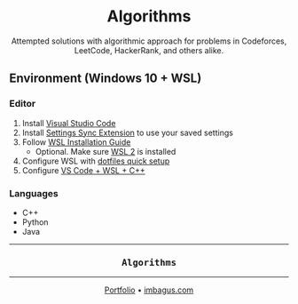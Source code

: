 <h1 align="center">Algorithms</h1>
<p align="center">
Attempted solutions with algorithmic approach for problems in Codeforces, LeetCode, HackerRank, and others alike.
</p>

## Environment (Windows 10 + WSL)

### Editor

1. Install [Visual Studio Code](https://code.visualstudio.com/)
2. Install [Settings Sync Extension](https://marketplace.visualstudio.com/items?itemName=Shan.code-settings-sync) to use your saved settings
3. Follow [WSL Installation Guide](https://docs.microsoft.com/en-us/windows/wsl/install-win10)
    - Optional. Make sure [WSL 2](https://docs.microsoft.com/en-us/windows/wsl/wsl2-install) is installed
4. Configure WSL with [dotfiles quick setup](https://github.com/ignatiusmb/dotfiles)
5. Configure [VS Code + WSL + C++](https://code.visualstudio.com/docs/cpp/config-wsl)

### Languages

- C++
- Python
- Java

---

<h3 align="center">
    <pre>Algorithms</pre>
</h3>

---

<p align="center">
    <a href="https://ignatiusmb.github.io">Portfolio</a>
    &bull;
    <a href="https://imbagus.com">imbagus.com</a>
</p>

